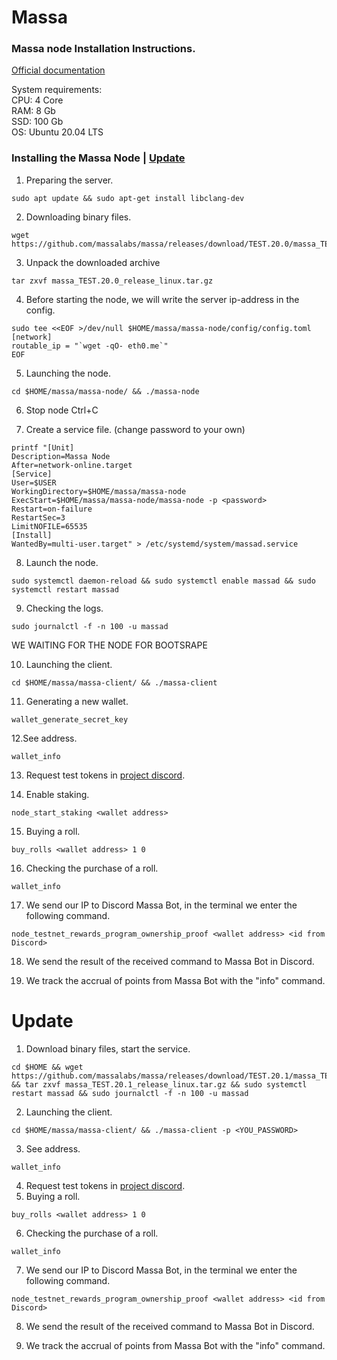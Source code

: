 # Massa
### Massa node Installation Instructions.

[Official documentation](https://docs.massa.net/en/latest/testnet/install.html)

System requirements:</br>
CPU: 4 Core</br>
RAM: 8 Gb</br>
SSD: 100 Gb</br>
OS: Ubuntu 20.04 LTS</br>

### Installing the Massa Node   |   [Update](https://github.com/YTWOFUND/Massa/blob/main/README.md#update)

1. Preparing the server.
```
sudo apt update && sudo apt-get install libclang-dev
```
2. Downloading binary files.
```
wget https://github.com/massalabs/massa/releases/download/TEST.20.0/massa_TEST.20.0_release_linux.tar.gz
```
3. Unpack the downloaded archive
```
tar zxvf massa_TEST.20.0_release_linux.tar.gz
```
4. Before starting the node, we will write the server ip-address in the config.
```
sudo tee <<EOF >/dev/null $HOME/massa/massa-node/config/config.toml
[network]
routable_ip = "`wget -qO- eth0.me`"
EOF
```
5. Launching the node.
```
cd $HOME/massa/massa-node/ && ./massa-node
```
6. Stop node Ctrl+C

7. Create a service file. (change password to your own)
```
printf "[Unit]
Description=Massa Node
After=network-online.target
[Service]
User=$USER
WorkingDirectory=$HOME/massa/massa-node
ExecStart=$HOME/massa/massa-node/massa-node -p <password>
Restart=on-failure
RestartSec=3
LimitNOFILE=65535
[Install]
WantedBy=multi-user.target" > /etc/systemd/system/massad.service
```
8. Launch the node.
```
sudo systemctl daemon-reload && sudo systemctl enable massad && sudo systemctl restart massad
```
9. Checking the logs.
```
sudo journalctl -f -n 100 -u massad
```

WE WAITING FOR THE NODE FOR BOOTSRAPE

10. Launching the client.
```
cd $HOME/massa/massa-client/ && ./massa-client
```
11. Generating a new wallet.
```
wallet_generate_secret_key
```
12.See address.
```
wallet_info
```
13. Request test tokens in [project discord](https://discord.com/channels/828270821042159636/866190913030193172).

14. Enable staking.
```
node_start_staking <wallet address> 
```
15. Buying a roll.
```
buy_rolls <wallet address> 1 0
```
16. Checking the purchase of a roll.
```
wallet_info
```
17. We send our IP to Discord Massa Bot, in the terminal we enter the following command.
```
node_testnet_rewards_program_ownership_proof <wallet address> <id from Discord>
```
18. We send the result of the received command to Massa Bot in Discord.

19. We track the accrual of points from Massa Bot with the "info" command.

# Update
1. Download binary files, start the service.
```
cd $HOME && wget https://github.com/massalabs/massa/releases/download/TEST.20.1/massa_TEST.20.1_release_linux.tar.gz && tar zxvf massa_TEST.20.1_release_linux.tar.gz && sudo systemctl restart massad && sudo journalctl -f -n 100 -u massad 
```
2. Launching the client.
```
cd $HOME/massa/massa-client/ && ./massa-client -p <YOU_PASSWORD>
```
3. See address.
```
wallet_info
```
4. Request test tokens in [project discord](https://discord.com/channels/828270821042159636/866190913030193172).
5. Buying a roll.
```
buy_rolls <wallet address> 1 0
```
6. Checking the purchase of a roll.
```
wallet_info
```
7. We send our IP to Discord Massa Bot, in the terminal we enter the following command.
```
node_testnet_rewards_program_ownership_proof <wallet address> <id from Discord>
```
8. We send the result of the received command to Massa Bot in Discord.

9. We track the accrual of points from Massa Bot with the "info" command.

